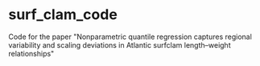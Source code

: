 # surf_clam_code
Code for the paper "Nonparametric quantile regression captures regional variability and scaling deviations in Atlantic surfclam length–weight relationships"
